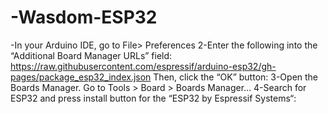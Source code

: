# -Wasdom-ESP32
-In your Arduino IDE, go to File> Preferences  2-Enter the following into the “Additional Board Manager URLs” field:  https://raw.githubusercontent.com/espressif/arduino-esp32/gh-pages/package_esp32_index.json Then, click the “OK” button:  3-Open the Boards Manager. Go to Tools > Board > Boards Manager…  4-Search for ESP32 and press install button for the “ESP32 by Espressif Systems“:
